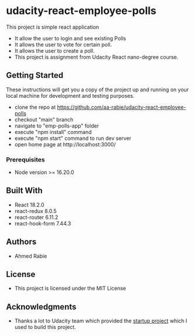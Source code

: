 # udacity-react-employee-polls

This project is simple react application

- It allow the user to login and see existing Polls
- It allows the user to vote for certain poll.
- It allows the user to create a poll.
- This project is assignment from Udacity React nano-degree course.

## Getting Started

These instructions will get you a copy of the project up and running on your local machine for development and testing purposes.

- clone the repo at https://github.com/aa-rabie/udacity-react-employee-polls
- checkout "main" branch
- navigate to "emp-polls-app" folder
- execute "npm install" command
- execute "npm start" command to run dev server
- open home page at http://localhost:3000/

### Prerequisites

- Node version >= 16.20.0

## Built With

- React 18.2.0
- react-redux 8.0.5
- react-router 6.11.2
- react-hook-form 7.44.3 

## Authors

- Ahmed Rabie

## License

- This project is licensed under the MIT License

## Acknowledgments

- Thanks a lot to Udacity team which provided the [startup project](https://github.com/udacity/nd0191-c2-React-Redux-project-starter/) which I used to build this project.
